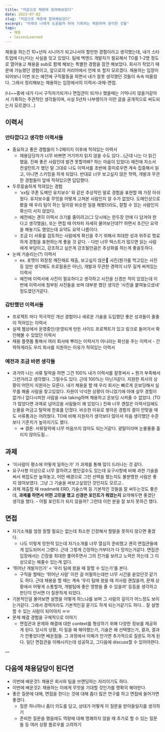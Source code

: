 ```yaml
---
title: "처음으로 채용에 참여해보았다"
date: 2023-07-02
slug: "처음으로 채용에 참여해보았다"
excerpt: "미래의 나에게 도움될까 하여 기록하는 채용하며 생각한 것들"
tags:
  - 채용
  - lessonLearned
---
```

채용을 하는건 10+년차 시니어가 되고나서야 할만한 경험이라고 생각했는데, 내가 스타트업에 다닌다는 사실을 잊고 있었다. 팀에 백엔드 개발자가 필요해서 TO를 1-2명 정도로 열어놓고 채용을 sub로 함께 해보는 특별한 경험을 잠깐 해보았다. 회사가 작았기 때문에 가능했던 경험이고, 앞으로의 커리어에서 언제 또 할지 모르겠다. 채용하는 입장이 되어보니 이번 또는 예전에 구직활동을 하면서 내가 잘못 생각했던 것들이 속속 떠올랐다. 그래서 정리해보는 채용하는 입장에서의 이력서-과제-면접. 

(나~~중에 내가 다시 구직자가되거나 면접관이 되거나 했을때는 기억나지 않을거같아서 기록하는 주관적인 생각들이며, 사실 5년차 나부랭이가 이런 글을 공개적으로 써도되는지 모르겠다…)

## 이력서

### 안타깝다고 생각한 이력서들

- 중요하고 좋은 경험들이 1-2페이지 이후에 적혀있는 이력서
    - 채용담당자가 너무 바쁘면 거기까지 읽지 않을 수도 있다…(근데 나는 다 읽긴 했음. 진짜 좋은 사람인데 발견 못할까봐? 하는 마음이 있었다) 예전에 자소서 컨설턴트가 했던 말 그대로 나도 이력서를 초반에 흥미로우면 계속 집중해서 읽고, 아니면 스키밍을 하게 되었다. 반대로 너무 보고싶지 않은 학력, 개발과 무관한 경험들이 앞에 적혀있으면 답답했다.
- 두루뭉술하게 적혀있는 경험
    - ‘xx팀 쿠폰 도메인 유지보수’ 와 같은 추상적인 말로 경험을 표현할 때 가장 아쉬웠다. 유지보수를 무엇을 어떻게 고쳐본 사람인지 알 수가 없었다. 도메인상으로 봤을 때 우리 팀이 하는 일이랑 비슷한 일을 해봤더라도, 잘할 수 있는 사람인지 확신이 서지 않았다.
    - 예전에는 괜히 이력서 크기를 줄이려고(그 당시에는 한두장 안에 다 담겨야 한다고 생각했음), 또는 면접 때 어차피 자세히 물어보던데?? 하면서 초간단 요약을 해놓기도 했었는데 요약도 요약 나름이다.
    - 조금 더 서류를 검토하는 사람에게 확신을 주기 위해서 최대한 성과 위주로 명료하게 경험을 표현하는게 좋을 것 같다. - 다만 너무 텍스트가 많으면 읽는 사람에게 부담이고, 강조하고 싶은게 강조될만큼은 추상화를 하는게 좋을듯하다.
- 눈에 거슬리는(?) 이력서
    - ex. 포맷이 와장창 깨진채로 제출, 보고싶지 않은🥲 사진(뭔가를 먹고있는 사진 등 암만 생각해도 프로필용은 아닌), 개발과 무관한 경력이 너무 길게 써져있는 이력서
    - 예전에 이력서에 사진이 필요하다고 생각하고 사진을 신경쓴 적이 있었는데 이번에 이력서에 첨부된 사진들을 보며 대부분 했던 생각은 ‘사진을 붙여놓으셨네’ 정도였던거같다.

### 감탄했던 이력서들

- 프로젝트 마다 적극적인 개선 경험이나 새로운 기술을 도입했던 좋은 성과들이 줄줄이 적혀있는 이력서
- 실제 웹상에서 운영중인/운영되게 만든 사이드 프로젝트가 있고 링크로 들어가서 확인해볼 수 있었던 이력서
- 채용 플랫폼 통해서 여러 회사에 뿌리는 이력서가 아니라는 확신을 주는 이력서 - 간략하게라도 우리 회사를 지원하는 이유가 적혀있는 이력서

### 예전과 조금 바뀐 생각들

- 과거의 나는 서류 탈락을 하면 그건 100% 내가 이력서를 잘못써서 + 뭔가 부족해서 그런거라고 생각했다. 그럴수도 있다. 근데 100%는 아닌거같다. 지원한 회사의 상황이 어떤지 지원자는 모른다. 내가 채용을 할 때 우리 회사는 빠르게 온보딩해서 실무를 해줄 사람을 찾고있었다. 자원이 넉넉한 상황이 아니었기에 아얘 실무 경험이 없거나 없다시피한 사람을 risk taking하며 채용하고 온보딩 시켜줄 수 없었다. (TO가 많았다면 과제로 넘어갔을 사람들이 꽤 있었다.) 진짜 너무 괜찮은 이력서임에도 눈물을 머금고 탈락에 한표를 던졌다. 비슷한 이유로 쌓아온 경험의 결이 안맞을 때도 서류통과는 어려웠다. TO에 비해 지원자가 생각보다 많아서 처음 생각했던 수준보다 기준치가 높아지기도 했다.
    - ⇒ 결론: 서류탈락에 너무 마음쓰지 않아도 되는거같다. 광탈이라며 눈물줄줄 흘리지 않아도됨…

## 과제

- ‘이사람이 평소에 어떻게 일하는가’ 가 과제를 통해 많이 드러나는 것 같다.
- 요구사항 이상으로 너무 잘하려고 했던걸수도 있는데 요구사항에 비해 과한 기술을 써서 복잡도만 높여놓고, 어떤 배경으로 그런 선택을 했는지도 불분명한 사람은 좋지 않아보였다. 그냥 그 기술을 써보고싶었던 것인지도 모르고..
- 과제 제출할 때 readme에 ERD, 기술스택 등 기본적인 것들을 잘 써두는것도 좋은데, **과제를 하면서 어떤 고민을 했고 신경쓴 포인트가 뭐였는지** 요약해두면 좋겠단 생각을 했다. - 어필 포인트가 되지 않을까? 그런데 이런 분을 잘 보지 못하긴 했다.

## 면접

- 자기소개를 엄청 잘할 필요는 없는데 최소한 긴장해서 할말을 못하지 않으면 좋겠다.
    - 나도 이렇게 망한적 있는데 자기소개를 너무 열심히 준비했고 괜히 면접관들에게 압도되어서 그랬다. 근데 그렇게 긴장하는거부터가 다 망치는거같다. 면접관 입장에서는 긴장을 최대한 풀어주면서 그의 진가를 보려고 노력은 하는데 그 이상으로는 해줄수 있는게 없다.
- ‘뛰어난 개발자인가’ < ‘우리 팀에 왔을 때 잘할 수 있는가’를 본다.
    - 구직을 할때는 ‘뛰어난 사람’ 이란 걸 어필하는데만 너무 시간을 쏟았던것 같기도 하다. 근데 채용을 할 때는 계속 ‘우리 팀에 왔을 때 저사람 괜찮을까, 문제 상황에서 어떻게 소통할까, 개발팀에 좋은 영향을 줄 수 있을까’ 등등을 생각하고 판단이 안서면 더 질문하게 되었다.
- 기본적인걸 물어보면 설명을 어떻게 하느냐를 보며 그 사람의 깊이가 어느정도 보이는거같다. 그래서 경력자라도 기본적인걸 묻기도 하게 되는거같기도 하다… 잘 설명할 수 있는 사람이 되어야지 ㅠㅠ
- 문제 해결 경험을 구체적으로 이야기
    - 면접관과 문제와 해결에 대한 context를 형성하기 위해 다양한 정보를 제공하게 된다. 당시의 상황, 이 일을 왜 해야했는가, 기술은 왜 선택했는가, 결과, 결과가 안좋았다면 배운점들. 그 과정에서 이해가 안가면 추가적으로 질문도 하게 된다. 일단 면접관을 이해시키는데 성공하고, 그다음에 discuss할 수 있어야한다.

—

## 다음에 채용담당이 된다면

- 이번에 배운것1: 채용은 회사와 팀을 브랜딩하는 자리이기도 하다.
- 이번에 배운것2: 채용하는 이에게 무엇을 기대할 것인가를 명확히 해야한다.
- 좋은 질문에 대해, 면접을 한다는 것에 대해 좀더 많은 연구를 하고 면접에 들어가면 좋겠다.
    - 질문 하나하나 좀더 의도를 담고, 상대가 어떻게 이 질문을 받아들일지를 생각하기
    - 준비한 질문을 했음에도 역량에 대해 명쾌하지 않을 때 추가로 할 수 있는 질문들 등 여러 상황 플로우를 고려하기